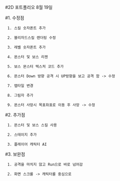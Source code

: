 #2D 포트폴리오 8월 19일

#1. 수정점

     1. 스킬 숫자폰트 추가

     2. 블리자드스킬 랜더링 수정
     
     3. 레벨 숫자폰트 추가
     
     4. 몬스터 및 보스 리젠
     
     5. 보스 몬스터 텍스처 코드 추가
     
     6. 몬스터 Down 방향 공격 시 UP방향을 보고 공격 함 -> 수정
     
     7. 맵타일 변경
     
     8. 그림자 추가
     
     9. 몬스터 사망시 목표좌표로 이동 후 사망 -> 수정

#2. 추가점

     1. 몬스터 및 보스 스킬 사용
     
     2. 스테이지 추가
     
     3. 플레이어 캐릭터 AI
    
#3. 보완점

     1. 공격을 마치지 않고 Run으로 바로 넘어감

     2. 화면 스크롤 -> 캐릭터를 중심으로
     
     
